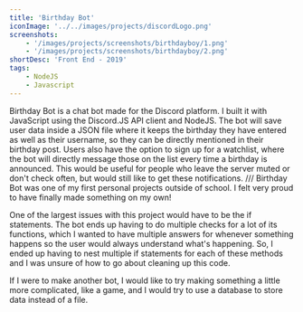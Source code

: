 ```yaml
---
title: 'Birthday Bot'
iconImage: '../../images/projects/discordLogo.png'
screenshots:
    - '/images/projects/screenshots/birthdayboy/1.png'
    - '/images/projects/screenshots/birthdayboy/2.png'
shortDesc: 'Front End - 2019'
tags:
    - NodeJS
    - Javascript
---
```


Birthday Bot is a chat bot made for the Discord platform. I built it with JavaScript using the Discord.JS API client and NodeJS. The bot will save user data inside a JSON file where it keeps the birthday they have entered as well as their username, so they can be directly mentioned in their birthday post. Users also have the option to sign up for a watchlist, where the bot will directly message those on the list every time a birthday is announced. This would be useful for people who leave the server muted or don't check often, but would still like to get these notifications. /// Birthday Bot was one of my first personal projects outside of school. I felt very proud to have finally made something on my own! 

One of the largest issues with this project would have to be the if statements. The bot ends up having to do multiple checks for a lot of its functions, which I wanted to have multiple answers for whenever something happens so the user would always understand what's happening. So, I ended up having to nest multiple if statements for each of these methods and I was unsure of how to go about cleaning up this code. 

If I were to make another bot, I would like to try making something a little more complicated, like a game, and I would try to use a database to store data instead of a file. 